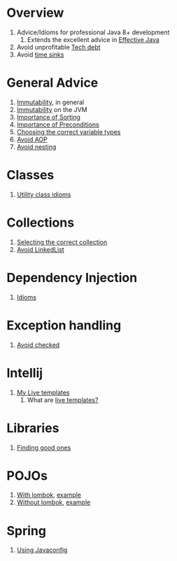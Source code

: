 # Overview
1. Advice/Idioms for professional Java 8+ development
    1. Extends the excellent advice in [Effective Java](https://www.amazon.com/Effective-Java-Joshua-Bloch/dp/0134685997)
1. Avoid unprofitable [Tech debt](https://en.wikipedia.org/wiki/Technical_debt)
1. Avoid [time sinks](https://en.wikipedia.org/wiki/Time_sink)


# General Advice
1. [Immutability](../general/immutability.md), in general
1. [Immutability](./jvm_immutability.md) on the JVM
1. [Importance of Sorting](./sorting.md)
1. [Importance of Preconditions](./preconditions.md)
1. [Choosing the correct variable types](./strings.avoid.md)
1. [Avoid AOP](./frameworks.no_aop.md)
1. [Avoid nesting](./control_flow.minimize_nesting.md)


# Classes
1. [Utility class idioms](./classes.utility.md)


# Collections
1. [Selecting the correct collection](./collections.selecting.md)
1. [Avoid LinkedList](./collections.no_linkedlist.md)


# Dependency Injection
1. [Idioms](./dependency_injection.md)


# Exception handling
1. [Avoid checked](exceptions.no-checked.md)


# Intellij
1. [My Live templates](./intellij)
    1. What are [live templates?](https://www.jetbrains.com/help/idea/using-live-templates.html)


# Libraries
1. [Finding good ones](../general/libraries.md)


# POJOs
1. [With lombok](./pojos.lombok.java8_17.md), [example](./pojo.example_3.md)
1. [Without lombok](./pojos.core.java8_17.md), [example](./pojo.example_1.md)


# Spring
1. [Using Javaconfig](./spring.javaconfig.md)
